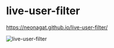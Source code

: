 # live-user-filter

https://neonagat.github.io/live-user-filter/

![live-user-filter](https://user-images.githubusercontent.com/73759315/160604437-15520d7f-e67a-4bbc-8542-4963b542e26d.png)
